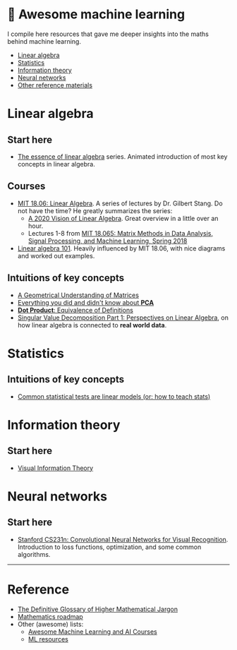 # 🤖 Awesome machine learning

I compile here resources that gave me deeper insights into the maths behind machine learning.

- [Linear algebra](#linear-algebra)
- [Statistics](#statistics)
- [Information theory](#information-theory)
- [Neural networks](#neural-networks)
- [Other reference materials](#reference)

# Linear algebra

## Start here

- [The essence of linear algebra](https://www.youtube.com/playlist?list=PLZHQObOWTQDPD3MizzM2xVFitgF8hE_ab) series. Animated introduction of most key concepts in linear algebra.

## Courses

- [MIT 18.06: Linear Algebra](https://ocw.mit.edu/courses/mathematics/18-06-linear-algebra-spring-2010/). A series of lectures by Dr. Gilbert Stang. Do not have the time? He greatly summarizes the series:
  - [A 2020 Vision of Linear Algebra](https://ocw.mit.edu/resources/res-18-010-a-2020-vision-of-linear-algebra-spring-2020/index.htm). Great overview in a little over an hour.
  - Lectures 1-8 from [MIT 18.065: Matrix Methods in Data Analysis, Signal Processing, and Machine Learning, Spring 2018](https://www.youtube.com/playlist?list=PLUl4u3cNGP63oMNUHXqIUcrkS2PivhN3k)
- [Linear algebra 101](https://medium.com/sho-jp/tagged/linear-algebra). Heavily influenced by MIT 18.06, with nice diagrams and worked out examples.

## Intuitions of key concepts

- [A Geometrical Understanding of Matrices](http://gregorygundersen.com/blog/2018/10/24/matrices/)
- [Everything you did and didn't know about **PCA**](http://alexhwilliams.info/itsneuronalblog/2016/03/27/pca/)
- [**Dot Product**: Equivalence of Definitions](http://gregorygundersen.com/blog/2018/06/26/dot-product/)
- [Singular Value Decomposition Part 1: Perspectives on Linear Algebra](https://jeremykun.com/2016/04/18/singular-value-decomposition-part-1-perspectives-on-linear-algebra/), on how linear algebra is connected to **real world data**.

# Statistics

## Intuitions of key concepts

- [Common statistical tests are linear models (or: how to teach stats)](https://lindeloev.github.io/tests-as-linear/)

# Information theory

## Start here

- [Visual Information Theory](https://colah.github.io/posts/2015-09-Visual-Information/)

# Neural networks

## Start here

- [Stanford CS231n: Convolutional Neural Networks for Visual Recognition](https://cs231n.github.io/). Introduction to loss functions, optimization, and some common algorithms.

---

# Reference

- [The Definitive Glossary of Higher Mathematical Jargon](https://mathvault.ca/math-glossary)
- [Mathematics roadmap](https://github.com/TalalAlrawajfeh/mathematics-roadmap)
- Other (awesome) lists:
  - [Awesome Machine Learning and AI Courses](https://github.com/luspr/awesome-ml-courses)
  - [ML resources](https://sgfin.github.io/learning-resources)
